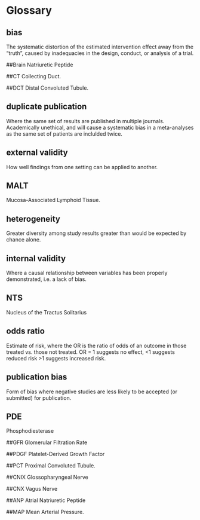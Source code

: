 # Glossary

## bias

The systematic distortion of the estimated intervention effect away from the “truth”, caused by inadequacies in the design, conduct, or analysis of a trial.

##Brain Natriuretic Peptide

##CT
Collecting Duct.

##DCT
Distal Convoluted Tubule.

## duplicate publication

Where the same set of results are published in multiple journals. Academically unethical, and will cause a systematic bias in a meta-analyses as the same set of patients are inclulded twice.

## external validity

How well findings from one setting can be applied to another.

## MALT
Mucosa-Associated Lymphoid Tissue.

## heterogeneity

Greater diversity among study results greater than would be expected by chance alone. 

## internal validity

Where a causal relationship between variables has been properly demonstrated, i.e. a lack of bias.

## NTS

Nucleus of the Tractus Solitarius

## odds ratio

Estimate of risk, where the OR is the ratio of odds of an outcome in those treated vs. those not treated. OR = 1 suggests no effect, <1 suggests reduced risk >1 suggests increased risk.

## publication bias

Form of bias where negative studies are less likely to be accepted (or submitted) for publication.

## PDE
Phosphodiesterase

##GFR
Glomerular Filtration Rate

##PDGF
Platelet-Derived Growth Factor

##PCT
Proximal Convoluted Tubule.

##CNIX
Glossopharyngeal Nerve

##CNX
Vagus Nerve

##ANP
Atrial Natriuretic Peptide

##MAP
Mean Arterial Pressure.